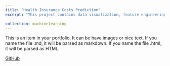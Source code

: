 ```yaml
---
title: "Health Insurance Costs Prediction"
excerpt: "This project contains data visualization, feature engineering and building a linear regression model for predicting insurance costs using medical personal expenses billed by a health insurance company.<br/>"

collection: machinelearning
---
```


This is an item in your portfolio. It can be have images or nice text. If you name the file .md, it will be parsed as markdown. If you name the file .html, it will be parsed as HTML. 
<br/>

[GitHub](https://github.com/ciDSproj/insurance_prediction)

